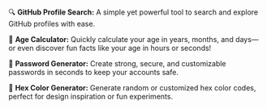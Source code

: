 🔍 **GitHub Profile Search:** A simple yet powerful tool to search and explore GitHub profiles with ease.

🧮 **Age Calculator:** Quickly calculate your age in years, months, and days—or even discover fun facts like your age in hours or seconds!

🔑 **Password Generator:** Create strong, secure, and customizable passwords in seconds to keep your accounts safe.

🎨 **Hex Color Generator:** Generate random or customized hex color codes, perfect for design inspiration or fun experiments.
